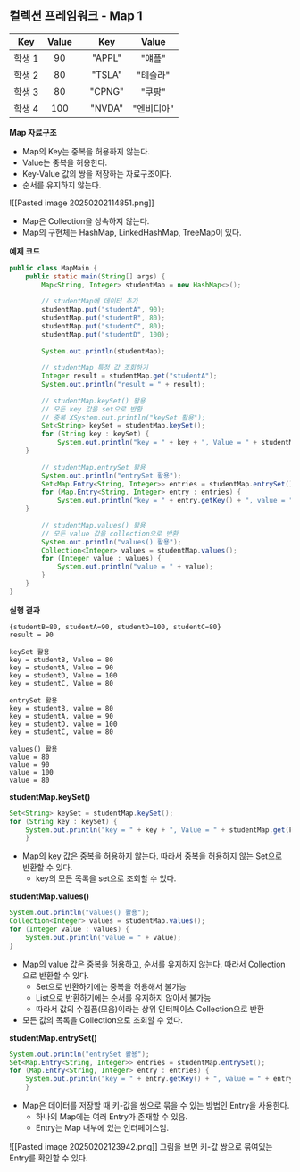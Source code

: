 ## 컬렉션 프레임워크 - Map 1

| Key  | Value |     |  Key   | Value  |
| :--: | :---: | --- | :----: | :----: |
| 학생 1 |  90   |     | "APPL" |  "얘플"  |
| 학생 2 |  80   |     | "TSLA" | "톄슬라"  |
| 학생 3 |  80   |     | "CPNG" |  "쿠팡"  |
| 학생 4 |  100  |     | "NVDA" | "엔비디아" |

**Map 자료구조**
- Map의 Key는 중복을 허용하지 않는다.
- Value는 중복을 허용한다.
- Key-Value 값의 쌍을 저장하는 자료구조이다.
- 순서를 유지하지 않는다.

![[Pasted image 20250202114851.png]]
- Map은 Collection을 상속하지 않는다.
- Map의 구현체는 HashMap, LinkedHashMap, TreeMap이 있다.

**예제 코드**
~~~ java
public class MapMain {
	public static main(String[] args) {
		Map<String, Integer> studentMap = new HashMap<>();  
  
		// studentMap에 데이터 추가  
		studentMap.put("studentA", 90);  
		studentMap.put("studentB", 80);  
		studentMap.put("studentC", 80);  
		studentMap.put("studentD", 100);  
  
		System.out.println(studentMap);  
  
		// studentMap 특정 값 조회하기  
		Integer result = studentMap.get("studentA");  
		System.out.println("result = " + result);  
  
		// studentMap.keySet() 활용  
		// 모든 key 값을 set으로 반환  
		// 중복 XSystem.out.println("keySet 활용");  
		Set<String> keySet = studentMap.keySet();  
		for (String key : keySet) {  
		    System.out.println("key = " + key + ", Value = " + studentMap.get(key));  
	}  
  
		// studentMap.entrySet 활용  
		System.out.println("entrySet 활용");  
		Set<Map.Entry<String, Integer>> entries = studentMap.entrySet();  
		for (Map.Entry<String, Integer> entry : entries) {  
		    System.out.println("key = " + entry.getKey() + ", value = " + entry.getValue());  
	}  
  
		// studentMap.values() 활용  
		// 모든 value 값을 collection으로 반환  
		System.out.println("values() 활용");  
		Collection<Integer> values = studentMap.values();  
		for (Integer value : values) {  
		    System.out.println("value = " + value);  
		}
	}
}
~~~

**실행 결과**
~~~
{studentB=80, studentA=90, studentD=100, studentC=80}
result = 90

keySet 활용
key = studentB, Value = 80
key = studentA, Value = 90
key = studentD, Value = 100
key = studentC, Value = 80

entrySet 활용
key = studentB, value = 80
key = studentA, value = 90
key = studentD, value = 100
key = studentC, value = 80

values() 활용
value = 80
value = 90
value = 100
value = 80
~~~

**studentMap.keySet()**
~~~ java
Set<String> keySet = studentMap.keySet();  
for (String key : keySet) {  
	System.out.println("key = " + key + ", Value = " + studentMap.get(key));  
	}   
~~~
- Map의 key 값은 중복을 허용하지 않는다. 따라서 중복을 허용하지 않는 Set으로 반환할 수 있다.
	- key의 모든 목록을 set으로 조회할 수 있다.

**studentMap.values()**
~~~ java
System.out.println("values() 활용");  
Collection<Integer> values = studentMap.values();  
for (Integer value : values) {  
	System.out.println("value = " + value);  
}
~~~
- Map의 value 값은 중복을 허용하고, 순서를 유지하지 않는다. 따라서 Collection으로 반환할 수 있다.
	- Set으로 반환하기에는 중복을 허용해서 불가능
	- List으로 반환하기에는 순서를 유지하지 않아서 불가능
	- 따라서 값의 수집품(모음)이라는 상위 인터페이스 Collection으로 반환
- 모든 값의 목록을 Collection으로 조회할 수 있다.

**studentMap.entrySet()**
~~~ java
System.out.println("entrySet 활용");  
Set<Map.Entry<String, Integer>> entries = studentMap.entrySet();  
for (Map.Entry<String, Integer> entry : entries) {  
	System.out.println("key = " + entry.getKey() + ", value = " + entry.getValue());  
	} 
~~~
- Map은 데이터를 저장할 때 키-값을 쌍으로 묶을 수 있는 방법인 Entry을 사용한다.
	- 하나의 Map에는 여러 Entry가 존재할 수 있음.
	- Entry는 Map 내부에 있는 인터페이스임.

![[Pasted image 20250202123942.png]]
그림을 보면 키-값 쌍으로 묶여있는 Entry를 확인할 수 있다.
 